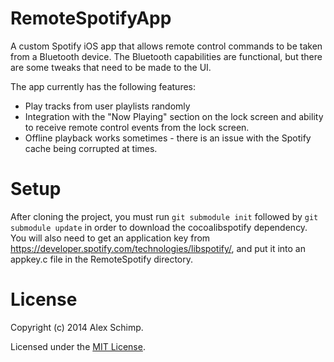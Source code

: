 RemoteSpotifyApp
================

A custom Spotify iOS app that allows remote control commands to be taken from a Bluetooth device. The Bluetooth capabilities are functional, but there are some tweaks that need to be made to the UI.

The app currently has the following features:
 - Play tracks from user playlists randomly
 - Integration with the "Now Playing" section on the lock screen and ability to receive remote control events from the lock screen.
 - Offline playback works sometimes - there is an issue with the Spotify cache being corrupted at times.
 
Setup
===============

After cloning the project, you must run `git submodule init` followed by `git submodule update` in order to download the cocoalibspotify dependency. You will also need to get an application key from https://developer.spotify.com/technologies/libspotify/, and put it into an appkey.c file in the RemoteSpotify directory.

License
================

Copyright (c) 2014 Alex Schimp.

Licensed under the [MIT License](http://opensource.org/licenses/MIT).
